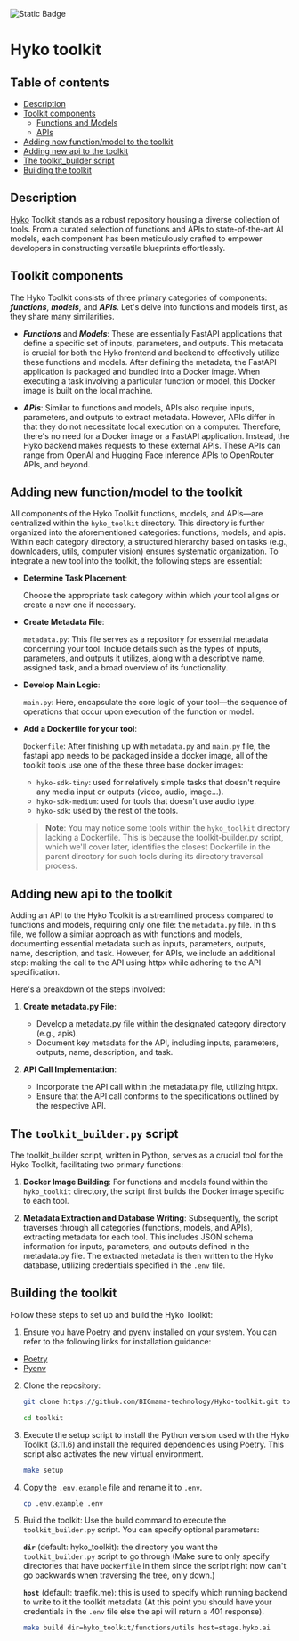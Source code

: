 <!-- x-release-please-start-version -->
 ![Static Badge](https://img.shields.io/badge/Release-v2.0.0-/?style=flat&logo=track)
<!-- x-release-please-end -->

# Hyko toolkit

## Table of contents
- [Description](#description)
- [Toolkit components](#toolkit-components)
    - [Functions and Models](#functions-and-models)
    - [APIs](#apis)
- [Adding new function/model to the toolkit](#adding-new-functionmodel-to-the-toolkit)
- [Adding new api to the toolkit](#adding-new-api-to-the-toolkit)
- [The toolkit_builder script](#the-toolkit_builderpy-script)
- [Building the toolkit](#building-the-toolkit)

## Description

[Hyko](https://hyko.ai) Toolkit stands as a robust repository housing a diverse collection of tools. From a curated selection of functions and APIs to state-of-the-art AI models, each component has been meticulously crafted to empower developers in constructing versatile blueprints effortlessly.


## Toolkit components

The Hyko Toolkit consists of three primary categories of components: **_functions_**, **_models_**, and **_APIs_**. Let's delve into functions and models first, as they share many similarities.

- <span id="functions-and-models">**_Functions_** and **_Models_**</span>: These are essentially FastAPI applications that define a specific set of inputs, parameters, and outputs. This metadata is crucial for both the Hyko frontend and backend to effectively utilize these functions and models. After defining the metadata, the FastAPI application is packaged and bundled into a Docker image. When executing a task involving a particular function or model, this Docker image is built on the local machine.

- <span id="apis">**_APIs_**</span>: Similar to functions and models, APIs also require inputs, parameters, and outputs to extract metadata. However, APIs differ in that they do not necessitate local execution on a computer. Therefore, there's no need for a Docker image or a FastAPI application. Instead, the Hyko backend makes requests to these external APIs. These APIs can range from OpenAI and Hugging Face inference APIs to OpenRouter APIs, and beyond.


## Adding new function/model to the toolkit

All components of the Hyko Toolkit functions, models, and APIs—are centralized within the `hyko_toolkit` directory. This directory is further organized into the aforementioned categories: functions, models, and apis. Within each category directory, a structured hierarchy based on tasks (e.g., downloaders, utils, computer vision) ensures systematic organization. To integrate a new tool into the toolkit, the following steps are essential:

- **Determine Task Placement**: 

    Choose the appropriate task category within which your tool aligns or create a new one if necessary.

- **Create Metadata File**:

    `metadata.py`: This file serves as a repository for essential metadata concerning your tool. Include details such as the types of inputs, parameters, and outputs it utilizes, along with a descriptive name, assigned task, and a broad overview of its functionality.

- **Develop Main Logic**:

    `main.py`: Here, encapsulate the core logic of your tool—the sequence of operations that occur upon execution of the function or model.

- **Add a Dockerfile for your tool**:

    `Dockerfile`: After finishing up with `metadata.py` and `main.py` file, the fastapi app needs to be packaged inside a docker image, all of the toolkit tools use one of the these three base docker images:

    - `hyko-sdk-tiny`: used for relatively simple tasks that doesn't require any media input or outputs (video, audio, image...).
    - `hyko-sdk-medium`: used for tools that doesn't use audio type.
    - `hyko-sdk`: used by the rest of the tools.

    > **Note**: You may notice some tools within the `hyko_toolkit` directory lacking a Dockerfile. This is because the toolkit-builder.py script, which we'll cover later, identifies the closest Dockerfile in the parent directory for such tools during its directory traversal process.


## Adding new api to the toolkit

Adding an API to the Hyko Toolkit is a streamlined process compared to functions and models, requiring only one file: the `metadata.py` file. In this file, we follow a similar approach as with functions and models, documenting essential metadata such as inputs, parameters, outputs, name, description, and task. However, for APIs, we include an additional step: making the call to the API using httpx while adhering to the API specification.

Here's a breakdown of the steps involved:

1. **Create metadata.py File**:

    - Develop a metadata.py file within the designated category directory (e.g., apis).
    - Document key metadata for the API, including inputs, parameters, outputs, name, description, and task.

2. **API Call Implementation**:

    - Incorporate the API call within the metadata.py file, utilizing httpx.
    - Ensure that the API call conforms to the specifications outlined by the respective API.


## The `toolkit_builder.py` script

The toolkit_builder script, written in Python, serves as a crucial tool for the Hyko Toolkit, facilitating two primary functions:

1. **Docker Image Building**: For functions and models found within the `hyko_toolkit` directory, the script first builds the Docker image specific to each tool.

2. **Metadata Extraction and Database Writing**: Subsequently, the script traverses through all categories (functions, models, and APIs), extracting metadata for each tool. This includes JSON schema information for inputs, parameters, and outputs defined in the metadata.py file. The extracted metadata is then written to the Hyko database, utilizing credentials specified in the `.env` file.

## Building the toolkit

Follow these steps to set up and build the Hyko Toolkit:

1. Ensure you have Poetry and pyenv installed on your system. You can refer to the following links for installation guidance:

- [Poetry](https://python-poetry.org/docs/#installation)
- [Pyenv](https://github.com/pyenv/pyenv)

2. Clone the repository:

    ```bash
    git clone https://github.com/BIGmama-technology/Hyko-toolkit.git toolkit
    ```

    ```bash
    cd toolkit
    ```

3. Execute the setup script to install the Python version used with the Hyko Toolkit (3.11.6) and install the required dependencies using Poetry. This script also activates the new virtual environment.

    ```bash
    make setup
    ```

4. Copy the `.env.example` file and rename it to `.env`.

    ```bash
    cp .env.example .env
    ```

5. Build the toolkit: Use the build command to execute the `toolkit_builder.py` script. You can specify optional parameters:

    **`dir`** (default: hyko_toolkit): the directory you want the `toolkit_builder.py` script to go through (Make sure to only specify directories that have `Dockerfile` in them since the script right now can't go backwards when traversing the tree, only down.)

    **`host`** (default: traefik.me): this is used to specify which running backend to write to it the toolkit metadata (At this point you should have your credentials in the `.env` file else the api will return a 401 response).

    ```bash
    make build dir=hyko_toolkit/functions/utils host=stage.hyko.ai
    ```
